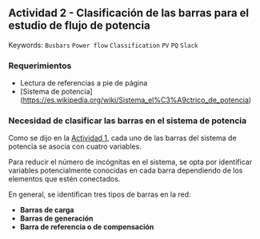 ## Actividad 2 - Clasificación de las barras para el estudio de flujo de potencia

Keywords: `Busbars` `Power flow` `Classification` `PV` `PQ` `Slack`

### Requerimientos 

* Lectura de referencias a pie de página
* [Sistema de potencia] (https://es.wikipedia.org/wiki/Sistema_el%C3%A9ctrico_de_potencia)

### Necesidad de clasificar las barras en el sistema de potencia

Como se dijo en la [Actividad 1](../01.01.Equations/Readme.md), cada uno de las barras del sistema de potencia se asocia con cuatro variables.

Para reducir el número de incógnitas en el sistema, se opta por identificar variables potencialmente conocidas en cada barra dependiendo de los elementos que estén conectados.

En general, se identifican tres tipos de barras en la red:

* **Barras de carga** 
* **Barras de generación**
* **Barra de referencia o de compensación** 


